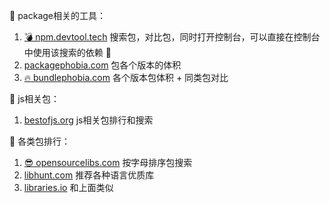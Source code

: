 📁 package相关的工具：
1. [💣 npm.devtool.tech](https://npm.devtool.tech/) 搜索包，对比包，同时打开控制台，可以直接在控制台中使用该搜索的依赖 🤩
1. [packagephobia.com](https://packagephobia.com/) 包各个版本的体积
1. [🔥 bundlephobia.com](https://bundlephobia.com/) 各个版本包体积 + 同类包对比



🚀 js相关包：

1. [bestofjs.org](https://bestofjs.org/) js相关包排行和搜索



💯 各类包排行：

1. [😎 opensourcelibs.com](https://opensourcelibs.com/) 按字母排序包搜索
2. [libhunt.com](https://www.libhunt.com/) 推荐各种语言优质库
3. [libraries.io](https://libraries.io/) 和上面类似